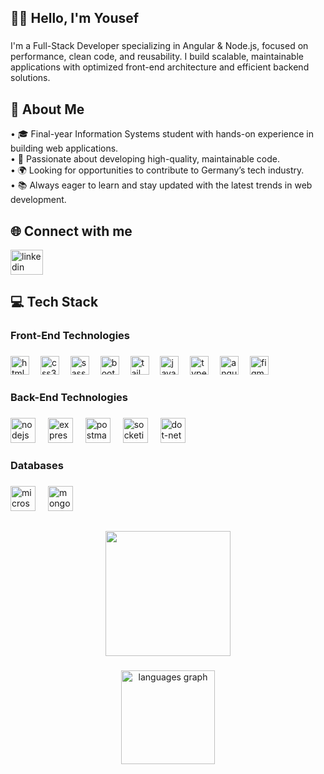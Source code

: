<h2 align="left">👋🏻 Hello, I'm Yousef</h2>

###

<p align="left">I'm a Full-Stack Developer specializing in Angular & Node.js, focused on performance, clean code, and reusability. I build scalable, maintainable applications with optimized front-end architecture and efficient backend solutions.</p>


## 🚀 About Me

<p align="left">
  • 🎓 Final-year Information Systems student with hands-on experience in building web applications.<br>
  • 🚀 Passionate about developing high-quality, maintainable code.<br>
  • 🌍 Looking for opportunities to contribute to Germany’s tech industry.<br>
  • 📚 Always eager to learn and stay updated with the latest trends in web development.<br>
</p>

## 🌐 Connect with me

<div align="left">
  <a href="https://www.linkedin.com/in/iyousefibrahim" target="_blank">
    <img src="https://raw.githubusercontent.com/maurodesouza/profile-readme-generator/master/src/assets/icons/social/linkedin/default.svg" width="52" height="40" alt="linkedin logo"  />
  </a>
</div>

###

## 💻 Tech Stack




<h3 align="left">Front-End Technologies</h3>

###

<div align="left">
  <img src="https://img.shields.io/badge/HTML5-E34F26?logo=html5&logoColor=white&style=for-the-badge" height="30" alt="html5 logo"  />
  <img width="10" />
  <img src="https://img.shields.io/badge/CSS3-1572B6?logo=css3&logoColor=white&style=for-the-badge" height="30" alt="css3 logo"  />
  <img width="10" />
  <img src="https://img.shields.io/badge/Sass-CC6699?logo=sass&logoColor=black&style=for-the-badge" height="30" alt="sass logo"  />
  <img width="10" />
  <img src="https://img.shields.io/badge/Bootstrap-7952B3?logo=bootstrap&logoColor=white&style=for-the-badge" height="30" alt="bootstrap logo"  />
  <img width="10" />
  <img src="https://img.shields.io/badge/Tailwind CSS-06B6D4?logo=tailwindcss&logoColor=black&style=for-the-badge" height="30" alt="tailwindcss logo"  />
  <img width="10" />
  <img src="https://img.shields.io/badge/JavaScript-F7DF1E?logo=javascript&logoColor=black&style=for-the-badge" height="30" alt="javascript logo"  />
  <img width="10" />
  <img src="https://img.shields.io/badge/TypeScript-3178C6?logo=typescript&logoColor=white&style=for-the-badge" height="30" alt="typescript logo"  />
  <img width="10" />
  <img src="https://img.shields.io/badge/Angular-DD0031?logo=angular&logoColor=white&style=for-the-badge" height="30" alt="angularjs logo"  />
  <img width="10" />
  <img src="https://img.shields.io/badge/Figma-F24E1E?logo=figma&logoColor=white&style=for-the-badge" height="30" alt="figma logo"  />
</div>

###

<h3 align="left">Back-End Technologies</h3>

###

<div align="left">
  <img src="https://img.shields.io/badge/Node.js-339933?logo=nodedotjs&logoColor=white&style=for-the-badge" height="40" alt="nodejs logo"  />
  <img width="12" />
  <img src="https://img.shields.io/badge/Express-000000?logo=express&logoColor=white&style=for-the-badge" height="40" alt="express logo"  />
  <img width="12" />
  <img src="https://img.shields.io/badge/Postman-FF6C37?logo=postman&logoColor=black&style=for-the-badge" height="40" alt="postman logo"  />
  <img width="12" />
  <img src="https://img.shields.io/badge/Socket.io-010101?logo=socketdotio&logoColor=white&style=for-the-badge" height="40" alt="socketio logo"  />
  <img width="12" />
  <img src="https://img.shields.io/badge/.NET-512BD4?logo=dotnet&logoColor=white&style=for-the-badge" height="40" alt="dot-net logo"  />
</div>

<h3 align="left">Databases</h3>

###

<div align="left">
  <img src="https://img.shields.io/badge/Microsoft SQL Server-CC2927?logo=microsoftsqlserver&logoColor=white&style=for-the-badge" height="40" alt="microsoftsqlserver logo"  />
  <img width="12" />
  <img src="https://img.shields.io/badge/MongoDB-47A248?logo=mongodb&logoColor=white&style=for-the-badge" height="40" alt="mongodb logo"  />
</div>

###

###
##
<div align="center">
  <img height="200" src="https://media2.giphy.com/media/v1.Y2lkPTc5MGI3NjExaGYyNTF5cmM3dHlkZGU5enltdTdweXcza3hwdHpsZWp6ZGVnYjhqZyZlcD12MV9pbnRlcm5hbF9naWZfYnlfaWQmY3Q9Zw/JPfZ7lXNECPkXaAkF2/giphy.gif"  />
</div>

###

<div align="center">
  <img src="https://github-readme-stats.vercel.app/api/top-langs?username=iyousefibrahim&locale=en&hide_title=false&layout=compact&card_width=320&langs_count=6&theme=apprentice&hide_border=true&order=2" height="150" alt="languages graph"  />
</div>

###
